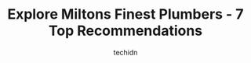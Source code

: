 ---
layout: ampstory
image: https://i0.wp.com/www.auto.or.id/wp-content/uploads/2023/06/all-halton-water-svc-0-milton-1686326755.jpeg?resize=640,853
author: techidn
featured: false
description: Milton, Ontario, Canada is a haven for Plumbers enthusiasts, boasting an impressive array of 7 top-notch establishments. Whether youre a seasoned connoisseur or simply curious to explore th
title: Explore Miltons Finest Plumbers - 7 Top Recommendations
cover:
   title: Explore Miltons Finest Plumbers - 7 Top Recommendations
   subtitle: AUTO.OR.ID
   background: https://www.auto.or.id/wp-content/uploads/2023/06/all-halton-water-svc-0-milton-1686326755.jpeg

pages: 
 - layout: thirds
   top: <h1>#1 Gold Medal Plumbing and Drain</h1>
   bottom: "<p>The plumber that came to our house was very knowledgeable and accommodating. I have been scammed before and I was very pleased with Benjamins knowledge and bedside manner</p>"
   background: https://www.auto.or.id/wp-content/uploads/2023/06/all-halton-water-svc-1-milton-1686326758.jpeg
   backgroundblur: true
 - layout: thirds
   top: <h1>#2 The Plumbing Solvers</h1>
   bottom: "<p>24 Spruce Blvd, Halton Hills, ON L7J 2Y2, Canada</p>"
   background: https://www.auto.or.id/wp-content/uploads/2023/06/all-halton-water-svc-2-milton-1686326759.jpeg
   cta:
      link: https://www.auto.or.id/explore-miltons-finest-plumbers-7-top-recommendations/
      text: Explore Miltons Finest Plumbers - 7 Top Recommendations
 - layout: thirds
   top: <h1>#3 Superior Plumbing & Heating of Milton</h1>
   bottom: "<p>555 Industrial Dr #4, Milton, ON L9T 5E1, Canada</p>"
   background: https://images.unsplash.com/photo-1579530190412-b35a65e17c8d?ixlib=rb-4.0.3&ixid=MnwxMjA3fDB8MHxwaG90by1wYWdlfHx8fGVufDB8fHx8&auto=format&fit=crop&w=640&h=853&q=80
   cta:
      link: https://www.auto.or.id/explore-miltons-finest-plumbers-7-top-recommendations/
      text: Explore Miltons Finest Plumbers - 7 Top Recommendations
 - layout: thirds
   top: <h1>#4 J Currie Plumbing</h1>
   bottom: "<p>264 Bronte St. S, Milton, ON L9T 5A3, Canada</p>"
   background: https://images.unsplash.com/photo-1580151297944-7c4cedd0c5b2?ixlib=rb-4.0.3&ixid=MnwxMjA3fDB8MHxwaG90by1wYWdlfHx8fGVufDB8fHx8&auto=format&fit=crop&w=640&h=853&q=80
   cta:
      link: https://www.auto.or.id/explore-miltons-finest-plumbers-7-top-recommendations/
      text: Explore Miltons Finest Plumbers - 7 Top Recommendations
 - layout: thirds
   top: <h1>#5 Everglades Plumbing Services</h1>
   bottom: "<p>1503 Evans Terrace, Milton, ON L9T 5J5, Canada</p>"
   background: https://images.unsplash.com/photo-1596209716749-aee52a95737c?ixlib=rb-4.0.3&ixid=MnwxMjA3fDB8MHxwaG90by1wYWdlfHx8fGVufDB8fHx8&auto=format&fit=crop&w=640&h=853&q=80
   cta:
      link: https://www.auto.or.id/explore-miltons-finest-plumbers-7-top-recommendations/
      text: Explore Miltons Finest Plumbers - 7 Top Recommendations
 - layout: thirds
   top: <h1>#6 Tru-View Plumbing & Drain Service</h1>
   bottom: "<p>420 Main St E Suite 458, Milton, ON L9T 5G3, Canada</p>"
   background: https://images.unsplash.com/photo-1630381796593-6b72c570dc43?ixlib=rb-4.0.3&ixid=MnwxMjA3fDB8MHxwaG90by1wYWdlfHx8fGVufDB8fHx8&auto=format&fit=crop&w=640&h=853&q=80
   cta:
      link: https://www.auto.or.id/explore-miltons-finest-plumbers-7-top-recommendations/
      text: Explore Miltons Finest Plumbers - 7 Top Recommendations
 - layout: thirds
   top: <h1>#7 Old Bridge Plumbing Inc.</h1>
   bottom: "<p>Acton, Halton Hills, ON L7J 1N3, Canada</p>"
   background: https://images.unsplash.com/photo-1592853625511-ad0edcc69c07?ixlib=rb-4.0.3&ixid=MnwxMjA3fDB8MHxwaG90by1wYWdlfHx8fGVufDB8fHx8&auto=format&fit=crop&w=640&h=853&q=80
   cta:
      link: https://www.auto.or.id/explore-miltons-finest-plumbers-7-top-recommendations/
      text: Explore Miltons Finest Plumbers - 7 Top Recommendations
 - layout: thirds
   middle: Continue reading...
   background: https://images.unsplash.com/photo-1529589438034-00c0e7a6452f?ixlib=rb-4.0.3&ixid=MnwxMjA3fDB8MHxwaG90by1wYWdlfHx8fGVufDB8fHx8&auto=format&fit=crop&w=640&h=853&q=80
   cta:
      link: https://www.auto.or.id/explore-miltons-finest-plumbers-7-top-recommendations/
      text: Explore Miltons Finest Plumbers - 7 Top Recommendations

---
